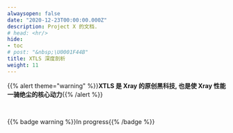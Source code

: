 ```yaml
---
alwaysopen: false
date: "2020-12-23T00:00:00.000Z"
description: Project X 的文档.
# head: <hr/>
hide:
- toc
# post: "&nbsp;\U0001F44B"
title: XTLS 深度剖析
weight: 11
---
```


{{% alert theme="warning" %}}**XTLS 是 Xray 的原创黑科技, 也是使 Xray 性能一骑绝尘的核心动力**{{% /alert %}}

<br />

{{% badge warning %}}In progress{{% /badge %}}